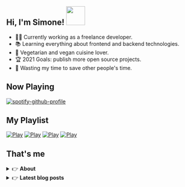 <h2> Hi, I'm Simone! <img src="https://thumbs.gfycat.com/ComposedUnsungFeline.webp" width="50"></h2>

- 👨‍💻 Currently working as a freelance developer.
- :books: Learning everything about frontend and backend technologies.
- 🌱 Vegetarian and vegan cuisine lover.
- :trophy: 2021 Goals: publish more open source projects.
- :dart: Wasting my time to save other people's time.

## Now Playing
[![spotify-github-profile](https://spotify-github-profile.vercel.app/api/view?uid=tv1czk8r5ar01xar2mvucmj29&cover_image=true&theme=novatorem)](https://spotify-github-profile.vercel.app/api/view?uid=tv1czk8r5ar01xar2mvucmj29&redirect=true)

## My Playlist
[![Play](https://user-images.githubusercontent.com/22590804/113437051-353ec780-93e6-11eb-97fd-e23c25221e5f.png)](https://open.spotify.com/playlist/7nrxO0hNX4X2ppgR4SEBMs?si=uz6KxAG9SEqPb8x5E9Wgjw)
[![Play](https://user-images.githubusercontent.com/22590804/113437257-9b2b4f00-93e6-11eb-9b5e-a188ddb3e09d.png)](https://open.spotify.com/playlist/5GilluBbVN706VQu4CDNMe?si=LanofXpXQOyaEtz7nMmWBA)
[![Play](https://user-images.githubusercontent.com/22590804/113437307-b1390f80-93e6-11eb-9f32-6e9b21bd2608.png)](https://open.spotify.com/playlist/5LwPCt0hJ6G4JBBF4IT4hc?si=AhZJTgGOQ5azKKq-meA2QA)
[![Play](https://user-images.githubusercontent.com/22590804/113437222-8c449c80-93e6-11eb-80f6-6707c10bd74c.png)](https://open.spotify.com/playlist/3eZE9I9UcJAhYTJJy7I8JO?si=BaIp-JMZRHSkZZRHG4rwTA)

## That's me
<!-- markdownlint-disable MD033 -->
<details>
    <summary>&#128073 <b>About</b></summary><br/>

<!-- BLOG-POST-LIST:START -->
- :books: [Books](https://simonemargio.im/work/books/)
- 🎧 [Music](https://simonemargio.im/work/music/)
- 🏃‍♂️ [Sport](https://simonemargio.im/work/sport/)
- ⛩ [Anime](https://simonemargio.im/work/anime/)
- 🎮 [Game](https://simonemargio.im/work/game/)
- 💰 [Expenses](https://simonemargio.im/work/expenses/)
<!-- BLOG-POST-LIST:END -->
</details>

<details>
    <summary>&#128073 <b>Latest blog posts</b></summary><br/>

<!-- BLOG-POST-LIST:START -->
- [About EXIF metadata](https://simonemargio.im/blog/aboutexifmetadata/)
- [Stop using whatsapp](https://simonemargio.im/blog/stopusingwhatsapp/)
- [Password Managers](https://simonemargio.im/blog/managepasswords/)
- [Always backup](https://simonemargio.im/blog/backup/)
- [Fix Apple Watch battery life](https://simonemargio.im/blog/fixapplewatch/)
- [Summer reading](https://simonemargio.im/blog/summer-reading/)
<!-- BLOG-POST-LIST:END -->
</details>

<!-- markdownlint-enable MD033 -->




